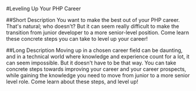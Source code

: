 #Leveling Up Your PHP Career

##Short Description
You want to make the best out of your PHP career. That's natural; who doesn't? But it can seem really difficult to make the transition from junior developer to a more senior-level position. Come learn these concrete steps you can take to level up your career!

##Long Description
Moving up in a chosen career field can be daunting, and in a technical world where knowledge and experience count for a lot, it can seem impossible. But it doesn't have to be that way. You can take concrete steps towards improving your career and your career prospects, while gaining the knowledge you need to move from junior to a more senior level role. Come learn about these steps, and level up!